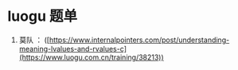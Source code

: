 # luogu 题单
1. 莫队 ： ([https://www.internalpointers.com/post/understanding-meaning-lvalues-and-rvalues-c](https://www.luogu.com.cn/training/38213)) <br/>
